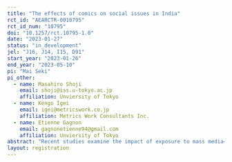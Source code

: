 ```yaml
---
title: "The effects of comics on social issues in India"
rct_id: "AEARCTR-0010795"
rct_id_num: "10795"
doi: "10.1257/rct.10795-1.0"
date: "2023-01-27"
status: "in_development"
jel: "J16, J14, I15, D91"
start_year: "2023-01-26"
end_year: "2023-05-10"
pi: "Mai Seki"
pi_other:
  - name: Masahiro Shoji
    email: shoji@iss.u-tokyo.ac.jp
    affiliation: Unviersity of Tokyo
  - name: Kengo Igei
    email: igei@metricswork.co.jp
    affiliation: Metrics Work Consultants Inc.
  - name: Etienne Gagnon
    email: gagnonetienne94@gmail.com
    affiliation: Unviersity of Tokyo
abstract: "Recent studies examine the impact of exposure to mass media—such as the TV programs that incorporate educational elements into an entertainment program (i.e., edutainment)—on individuals’ attitudes to and awareness of social issues in their country, such as gender issues. In this study, we conduct a field experiment in India to evaluate the impact of providing/delivering Japanese comics with pro-social messages on the attitude to the issues of gender, discrimination against people with disabilities, and public health."
layout: registration
---
```


